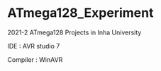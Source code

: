 # ATmega128_Experiment

2021-2 ATmega128 Projects in Inha University

IDE : AVR studio 7

Compiler : WinAVR
